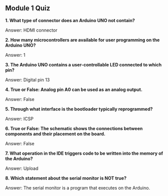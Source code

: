 ## Module 1 Quiz

**1. What type of connector does an Arduino UNO not contain?**

Answer: HDMI connector

**2. How many microcontrollers are available for user programming on the Arduino UNO?**

Answer: 1

**3. The Arduino UNO contains a user-controllable LED connected to which pin?**

Answer: Digital pin 13

**4. True or False: Analog pin A0 can be used as an analog output.**

Answer: False

**5. Through what interface is the bootloader typically reprogrammed?**

Answer: ICSP

**6. True or False: The schematic shows the connections between components and their placement on the board.**

Answer: False

**7. What operation in the IDE triggers code to be written into the memory of the Arduino?**

Answer: Upload

**8. Which statement about the serial monitor is NOT true?**

Answer: The serial monitor is a program that executes on the Arduino.
